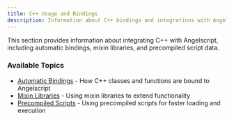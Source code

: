```yaml
---
title: C++ Usage and Bindings
description: Information about C++ bindings and integrations with Angelscript
---
```


This section provides information about integrating C++ with Angelscript, including automatic bindings, mixin libraries, and precompiled script data.

### Available Topics

- [Automatic Bindings](/cpp-bindings/automatic-bindings/) - How C++ classes and functions are bound to Angelscript
- [Mixin Libraries](/cpp-bindings/mixin-libraries/) - Using mixin libraries to extend functionality
- [Precompiled Scripts](/cpp-bindings/precompiled-data/) - Using precompiled scripts for faster loading and execution

